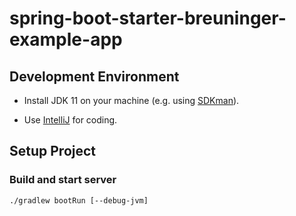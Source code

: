 # spring-boot-starter-breuninger-example-app

## Development Environment

* Install JDK 11 on your machine (e.g. using [SDKman](https://sdkman.io/install)).

* Use [IntelliJ](https://www.jetbrains.com/idea/download) for coding. 

## Setup Project

### Build and start server
```
./gradlew bootRun [--debug-jvm]
```

